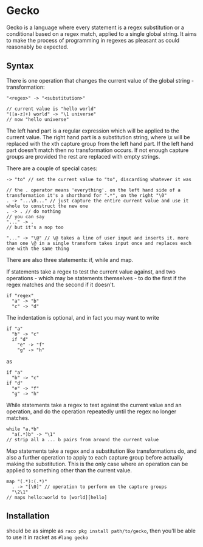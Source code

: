# Gecko
Gecko is a language where every statement is a regex substitution or a conditional based on a regex match,
applied to a single global string. It aims to make the process of programming in regexes as pleasant as could reasonably be expected.

## Syntax
There is one operation that changes the current value of the global string - transformation:
```
"<regex>" -> "<substitution>"

// current value is "hello world"
"([a-z]+) world" -> "\1 universe"
// now "hello universe"
```
The left hand part is a regular expression which will be applied to the current value. The right hand part is a substitution string, where \x
will be replaced with the xth capture group from the left hand part. If the left hand part doesn't match then no transformation occurs. If
not enough capture groups are provided the rest are replaced with empty strings.

There are a couple of special cases:
```
-> "to" // set the current value to "to", discarding whatever it was

// the . operator means 'everything'. on the left hand side of a transformation it's a shorthand for ".*", on the right "\0"
. -> "...\0..." // just capture the entire current value and use it whole to construct the new one
. -> . // do nothing
// you can say
"..." -> .
// but it's a nop too

"..." -> "\@" // \@ takes a line of user input and inserts it. more than one \@ in a single transform takes input once and replaces each one with the same thing
```

There are also three statements: if, while and map.


If statements take a regex to test the current value against, and two operations - which may be statements themselves - to do the first if the regex matches and the second if it doesn't.
```
if "regex"
  "a" -> "b"
  "c" -> "d"
```
The indentation is optional, and in fact you may want to write
```
if "a"
  "b" -> "c"
  if "d"
    "e" -> "f"
    "g" -> "h"
```
as
```
if "a"
  "b" -> "c"
if "d"
  "e" -> "f"
  "g" -> "h"
```

While statements take a regex to test against the current value and an operation, and do the operation repeatedly until the regex no longer matches.
```
while "a.*b"
  "a(.*)b" -> "\1"
// strip all a ... b pairs from around the current value
```

Map statements take a regex and a substitution like transformations do, and also a further operation to apply to each capture group
before actually making the substitution. This is the only case where an operation can be applied to something other than the current value.
```
map "(.*):(.*)"
  . -> "[\0]" // operation to perform on the capture groups
  "\2\1"
// maps hello:world to [world][hello]
```

## Installation
should be as simple as `raco pkg install path/to/gecko`, then you'll be able to use it in racket as `#lang gecko`
